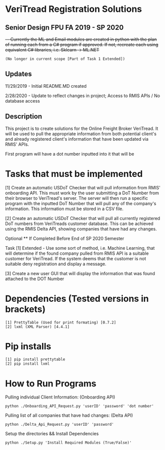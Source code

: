 # VeriTread Registration Solutions
## Senior Design FPU FA 2019 - SP 2020
 ~~-- Currently the ML and Email modules are created in python with the plan of 
    running each from a C# program if approved. If not, recreate each using equivalent C# libraries, i.e. Sklearn -> ML.NET~~ 
    
    (No longer in current scope [Part of Task 1 Extended])
    
## Updates
  11/29/2019 - Initial README.MD created
  
  2/28/2020 - Update to reflect changes in project; Access to RMIS APIs / No database access

## Description
This project is to create solutions for the Online Freight
Broker VeriTread. It will be used to pull the appropriate information
from both potential client's and already registered client's information that
have been updated via RMIS' APIs. 

First program will have a dot number inputted into it that will be 

# Tasks that must be implemented
[1] Create an automatic USDoT Checker that will pull information 
    from RMIS' onboarding API. This must work by the user submitting 
    a DoT Number from their browser to VeriTread's server. The server 
    will then run a specific program with the inputted DoT Number that
    will pull any of the company's information. This information must
    be stored in a CSV file.
      
[2] Create an automatic USDoT Checker that will pull all
    currently registered DoT numbers from VeriTreads customer
    database. This can be achieved using the RMIS Delta API,
    showing companies that have had any changes.
    
Optional ** If Completed Before End of SP 2020 Semester

Task [1] Extended - 
    Use some sort of method, i.e. Machine Learning, 
    that will determine if the found company pulled 
    from RMIS API is a suitable customer for VeriTread.
    If the system deems that the customer is not suitable
    deny registration and display a message.

[3] Create a new user GUI that will display the information that
    was found attached to the DOT Number
    
# Dependencies (Tested versions in brackets)
    [1] PrettyTable (Used for print formating) [0.7.2]
    [2] lxml (XML Parser) [4.4.1]

# Pip installs
    [1] pip install prettytable
    [2] pip install lxml

# How to Run Programs 
Pulling individual Client Information: (Onboarding API)

    python ./Onboarding_API_Request.py 'userID' 'password' 'dot number'
    
Pulling list of all companies that have had changes: (Delta API)

    python ./Delta_Api_Request.py 'userID' 'password'
  
Setup the directories && Install Dependencies

    python ./Setup.py 'Install Required Modules (True/False)'
